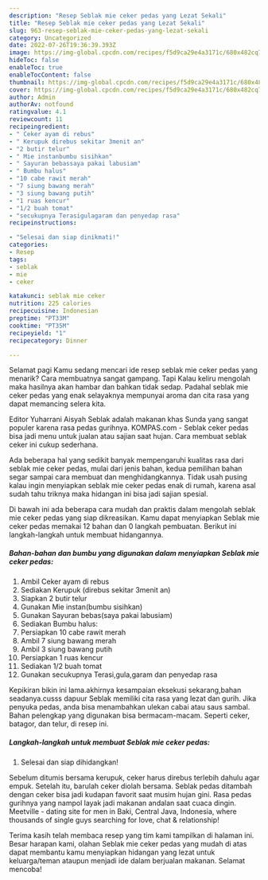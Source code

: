 ```yaml
---
description: "Resep Seblak mie ceker pedas yang Lezat Sekali"
title: "Resep Seblak mie ceker pedas yang Lezat Sekali"
slug: 963-resep-seblak-mie-ceker-pedas-yang-lezat-sekali
category: Uncategorized
date: 2022-07-26T19:36:39.393Z
image: https://img-global.cpcdn.com/recipes/f5d9ca29e4a3171c/680x482cq70/seblak-mie-ceker-pedas-foto-resep-utama.jpg
hideToc: false
enableToc: true
enableTocContent: false
thumbnail: https://img-global.cpcdn.com/recipes/f5d9ca29e4a3171c/680x482cq70/seblak-mie-ceker-pedas-foto-resep-utama.jpg
cover: https://img-global.cpcdn.com/recipes/f5d9ca29e4a3171c/680x482cq70/seblak-mie-ceker-pedas-foto-resep-utama.jpg
author: Admin
authorAv: notfound
ratingvalue: 4.1
reviewcount: 11
recipeingredient:
- " Ceker ayam di rebus"
- " Kerupuk direbus sekitar 3menit an"
- "2 butir telur"
- " Mie instanbumbu sisihkan"
- " Sayuran bebassaya pakai labusiam"
- " Bumbu halus"
- "10 cabe rawit merah"
- "7 siung bawang merah"
- "3 siung bawang putih"
- "1 ruas kencur"
- "1/2 buah tomat"
- "secukupnya Terasigulagaram dan penyedap rasa"
recipeinstructions:

- "Selesai dan siap dinikmati!"
categories:
- Resep
tags:
- seblak
- mie
- ceker

katakunci: seblak mie ceker 
nutrition: 225 calories
recipecuisine: Indonesian
preptime: "PT33M"
cooktime: "PT35M"
recipeyield: "1"
recipecategory: Dinner

---
```



Selamat pagi Kamu sedang mencari ide resep seblak mie ceker pedas yang menarik? Cara membuatnya sangat gampang. Tapi Kalau keliru mengolah maka hasilnya akan hambar dan bahkan tidak sedap. Padahal seblak mie ceker pedas yang enak selayaknya mempunyai aroma dan cita rasa yang dapat memancing selera kita.


Editor Yuharrani Aisyah Seblak adalah makanan khas Sunda yang sangat populer karena rasa pedas gurihnya. KOMPAS.com - Seblak ceker pedas bisa jadi menu untuk jualan atau sajian saat hujan. Cara membuat seblak ceker ini cukup sederhana.

Ada beberapa hal yang sedikit banyak mempengaruhi kualitas rasa dari seblak mie ceker pedas, mulai dari jenis bahan, kedua pemilihan bahan segar sampai cara membuat dan menghidangkannya. Tidak usah pusing kalau ingin menyiapkan seblak mie ceker pedas enak di rumah, karena asal sudah tahu triknya maka hidangan ini bisa jadi sajian spesial.


Di bawah ini ada beberapa cara mudah dan praktis dalam mengolah seblak mie ceker pedas yang siap dikreasikan. Kamu dapat menyiapkan Seblak mie ceker pedas memakai 12 bahan dan 0 langkah pembuatan. Berikut ini langkah-langkah untuk membuat hidangannya.

<!--inarticleads1-->

##### Bahan-bahan dan bumbu yang digunakan dalam menyiapkan Seblak mie ceker pedas:

1. Ambil  Ceker ayam di rebus
1. Sediakan  Kerupuk (direbus sekitar 3menit an)
1. Siapkan 2 butir telur
1. Gunakan  Mie instan(bumbu sisihkan)
1. Gunakan  Sayuran bebas(saya pakai labusiam)
1. Sediakan  Bumbu halus:
1. Persiapkan 10 cabe rawit merah
1. Ambil 7 siung bawang merah
1. Ambil 3 siung bawang putih
1. Persiapkan 1 ruas kencur
1. Sediakan 1/2 buah tomat
1. Gunakan secukupnya Terasi,gula,garam dan penyedap rasa


Kepikiran bikin ini lama.akhirnya kesampaian eksekusi sekarang,bahan seadanya.cusss dapuur Seblak memiliki cita rasa yang lezat dan gurih. Jika penyuka pedas, anda bisa menambahkan ulekan cabai atau saus sambal. Bahan pelengkap yang digunakan bisa bermacam-macam. Seperti ceker, batagor, dan telur, di resep ini. 

<!--inarticleads2-->

##### Langkah-langkah untuk membuat Seblak mie ceker pedas:


1. Selesai dan siap dihidangkan!

Sebelum ditumis bersama kerupuk, ceker harus direbus terlebih dahulu agar empuk. Setelah itu, barulah ceker diolah bersama. Seblak pedas ditambah dengan ceker bisa jadi kudapan favorit saat musim hujan gini. Rasa pedas gurihnya yang nampol layak jadi makanan andalan saat cuaca dingin. Meetville - dating site for men in Baki, Central Java, Indonesia, where thousands of single guys searching for love, chat &amp; relationship! 

Terima kasih telah membaca resep yang tim kami tampilkan di halaman ini. Besar harapan kami, olahan Seblak mie ceker pedas yang mudah di atas dapat membantu kamu menyiapkan hidangan yang lezat untuk keluarga/teman ataupun menjadi ide dalam berjualan makanan. Selamat mencoba!
